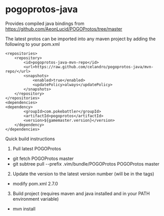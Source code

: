 # pogoprotos-java
Provides compiled java bindings from https://github.com/AeonLucid/POGOProtos/tree/master

The latest protos can be imported into any maven project by adding the following to your pom.xml
```
<repositories>
    <repository>
        <id>pogoprotos-java-mvn-repo</id>
        <url>https://raw.github.com/celandro/pogoprotos-java/mvn-repo/</url>
        <snapshots>
            <enabled>true</enabled>
            <updatePolicy>always</updatePolicy>
        </snapshots>
    </repository>
</repositories>
<dependencies>
<dependency>
    	<groupId>com.pokebattler</groupId>
    	<artifactId>pogoprotos</artifactId>
    	<version>${gamemaster.version}</version>
	</dependency>
</dependencies>
```

Quick build instructions

1. Pull latest POGOProtos
  * git fetch POGOProtos master
  * git subtree pull --prefix .vim/bundle/POGOProtos POGOProtos master
2. Update the version to the latest version number (will be in the tags)
  * modify pom.xml     <version>2.7.0</version>
3. Build project (requires maven and java installed and in your PATH environment variable)
  * mvn install

